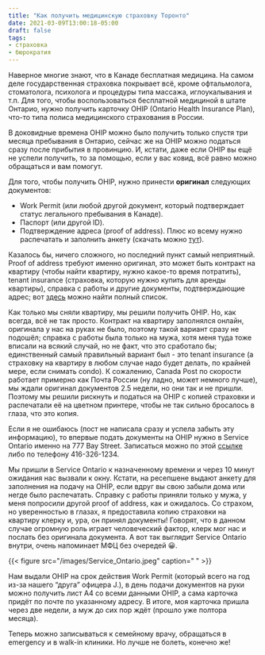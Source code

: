 ```yaml
---
title: "Как получить медицинскую страховку Торонто"
date: 2021-03-09T13:00:18-05:00
draft: false
tags:
- страховка
- бюрократия
---
```


Наверное многие знают, что в Канаде бесплатная медицина. На самом деле государственная страховка покрывает всё, кроме офтальмолога, стоматолога, психолога и процедуры типа массажа, иглоукалывания и т.п. Для того, чтобы воспользоваться бесплатной медициной в штате Онтарио, нужно получить карточку OHIP (Ontario Health Insurance Plan), что-то типа полиса медицинского страхования в России.

В доковидные времена OHIP можно было получить только спустя три месяца пребывания в Онтарио, сейчас же на OHIP можно податься сразу после прибытия в провинцию. И, кстати, даже если OHIP вы ещё не успели получить, то за помощью, если у вас ковид, всё равно можно обращаться и вам помогут.

Для того, чтобы получить OHIP, нужно принести **оригинал** следующих документов:
- Work Permit (или любой другой документ, который подтверждает статус легального пребывания в Канаде). 
- Паспорт (или другой ID). 
- Подтверждение адреса (proof of address). 
Плюс ко всему нужно распечатать и заполнить анкету (скачать можно [тут](http://www.forms.ssb.gov.on.ca/mbs/ssb/forms/ssbforms.nsf/FormDetail?OpenForm&ACT=RDR&TAB=PROFILE&SRCH=1&ENV=WWE&TIT=Registration+for+Ontario+Health+Coverage+form+&NO=014-0265-82)).

Казалось бы, ничего сложного, но последний пункт самый неприятный. Proof of address требуют именно оригинал, это может быть контракт на квартиру (чтобы найти квартиру, нужно какое-то время потратить), tenant insurance (страховка, которую нужно купить для аренды квартиры), справка с работы и другие документы, подтверждающие адрес; вот [здесь](https://www.ontario.ca/page/apply-ohip-and-get-health-card) можно найти полный список.

Как только мы сняли квартиру, мы решили получить OHIP. Но, как всегда, всё не так просто. Контракт на квартиру заполнялся онлайн, оригинала у нас на руках не было, поэтому такой вариант сразу не подошёл; справка с работы была только на мужа, хотя меня туда тоже вписали на всякий случай, но не факт, что это сработало бы; единственный самый правильный вариант был - это tenant insurance (а страховку на квартиру в любом случае надо будет делать, по крайней мере, если снимать condo). К сожалению, Canada Post по скорости работает примерно как Почта России (ну ладно, может немного лучше), мы ждали оригинал документов 2.5 недели, но они так и не пришли. Поэтому мы решили рискнуть и податься на OHIP с копией страховки и распечатали её на цветном принтере, чтобы не так сильно бросалось в глаза, что это копия.

Если я не ошибаюсь (пост не написала сразу и успела забыть эту информацию), то впервые подать документы на OHIP нужно в Service Ontario именно на 777 Bay Street. Записаться можно по этой [ссылке](https://www.services.gov.on.ca/wps85/portal/s2i/!ut/p/z1/04_Sj9CPykssy0xPLMnMz0vMAfIjo8ziLdwNzIwcTQz9DHzcDQwCXXw8_YMNQw0N3I30w_TDCSmJAkob4ACOBkD9UYSURAKtMMdphYWBfjDIjJzEvHT9yNQ8_eDUvHhnR_2CXDfLgNzceEdHRUUAthxIMA!!/dz/d5/L2dBISEvZ0FBIS9nQSEh/) либо по телефону 416-326-1234.

Мы пришли в Service Ontario к назначенному времени и через 10 минут ожидания нас вызвали к окну. Кстати, на ресепшене выдают анкету для заполнения на подачу на OHIP, если вдруг вы свою забыли дома или негде было распечатать. Справку с работы приняли только у мужа, у меня попросили другой proof of address, как и ожидалось. Со страхом, но уверенностью в глазах, я предоставила копию страховки на квартиру клерку и, ура, он принял документы! Говорят, что в данном случае огромную роль играет человеческий фактор, клерк мог нас и послать без оригинала документа. А вот так выглядит Service Ontario внутри, очень напоминает МФЦ без очередей 😀.

{{< figure src="/images/Service_Ontario.jpeg" caption=" " >}}

Нам выдали OHIP на срок действия Work Permit (который всего на год из-за нашего “друга” офицера J.), в день подачи документов на руки можно получить лист А4 со всеми данными OHIP, а сама карточка придёт по почте по указанному адресу. В итоге, моя карточка пришла через две недели, а муж до сих пор ждёт (прошло уже полтора месяца).

Теперь можно записываться к семейному врачу, обращаться в emergency и в walk-in клиники. Но лучше не болеть, конечно же! 
